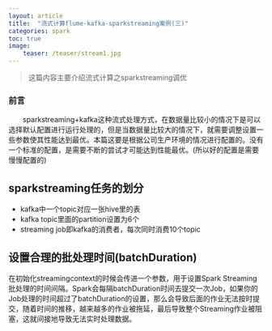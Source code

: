 ```yaml
---
layout: article
title:  "流式计算flume-kafka-sparkstreaming案例(三)"
categories: spark
toc: true
image:
    teaser: /teaser/stream1.jpg
---
```


> 这篇内容主要介绍流式计算之sparkstreaming调优



### 前言
&emsp;&emsp;sparkstreaming+kafka这种流式处理方式，在数据量比较小的情况下是可以选择默认配置进行运行处理的，但是当数据量比较大的情况下，就需要调整设置一些参数使其性能达到最优。本篇这要是根据公司生产环境的情况进行配置的。没有一个标准的配置，是需要不断的尝试才可能达到性能最优。(所以好的配置是需要慢慢配置的)
## sparkstreaming任务的划分
* kafka中一个topic对应一张hive里的表
* kafka topic里面的partition设置为6个
* streaming job即kafka的消费者，每次同时消费10个topic
## 设置合理的批处理时间(batchDuration)
在初始化streamingcontext的时候会传进一个参数，用于设置Spark Streaming批处理的时间间隔。Spark会每隔batchDuration时间去提交一次Job，如果你的Job处理的时间超过了batchDuration的设置，那么会导致后面的作业无法按时提交，随着时间的推移，越来越多的作业被拖延，最后导致整个Streaming作业被阻塞，这就间接地导致无法实时处理数据。

